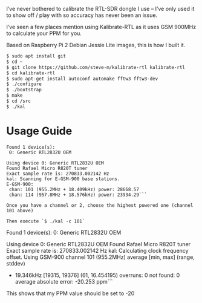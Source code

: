 I’ve never bothered to calibrate the RTL-SDR dongle I use – I’ve only used it to show off / play with so accuracy has never been an issue.

I’ve seen a few places mention using Kalibrate-RTL as it uses GSM 900MHz to calculate your PPM for you.

Based on Raspberry Pi 2 Debian Jessie Lite images, this is how I built it.

```bash
$ sudo apt install git
$ cd ~
$ git clone https://github.com/steve-m/kalibrate-rtl kalibrate-rtl
$ cd kalibrate-rtl
$ sudo apt-get install autoconf automake fftw3 fftw3-dev
$ ./configure
$ ./bootstrap
$ make
$ cd /src
$ ./kal
```

# Usage Guide
```pi@raspberrypi:~/kalibrate-rtl/src $ ./kal -s EGSM
Found 1 device(s):
 0: Generic RTL2832U OEM

Using device 0: Generic RTL2832U OEM
Found Rafael Micro R820T tuner
Exact sample rate is: 270833.002142 Hz
kal: Scanning for E-GSM-900 base stations.
E-GSM-900:
 chan: 101 (955.2MHz + 18.409kHz) power: 28668.57
 chan: 114 (957.8MHz + 18.576kHz) power: 23934.29```

Once you have a channel or 2, choose the highest powered one (channel 101 above)

Then execute `$ ./kal -c 101`

```
Found 1 device(s):
 0: Generic RTL2832U OEM

Using device 0: Generic RTL2832U OEM
Found Rafael Micro R820T tuner
Exact sample rate is: 270833.002142 Hz
kal: Calculating clock frequency offset.
Using GSM-900 channel 101 (955.2MHz)
average [min, max] (range, stddev)
+ 19.346kHz [19315, 19376] (61, 16.454195)
overruns: 0
not found: 0
average absolute error: -20.253 ppm```

This shows that my PPM value should be set to -20
